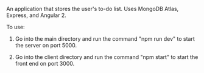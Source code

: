 An application that stores the user's to-do list. Uses MongoDB Atlas, Express, and Angular 2.


To use:

1. Go into the main directory and run the command "npm run dev" to start the server on port 5000.

2. Go into the client directory and run the command "npm start" to start the front end on port 3000.